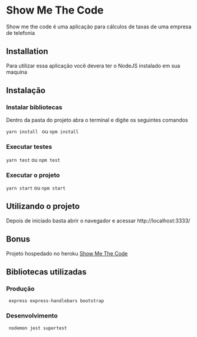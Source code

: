 # Show Me The Code

Show me the code é uma aplicação para cálculos de taxas de uma empresa de telefonia
## Installation

Para utilizar essa aplicação você devera ter o NodeJS instalado em sua maquina

## Instalação

### Instalar bibliotecas
Dentro da pasta do projeto abra o terminal e digite os seguintes comandos

```yarn install ``` ou ```npm install```

### Executar testes
```yarn test``` ou ```npm test```
### Executar o projeto

```yarn start``` ou ```npm start```

## Utilizando o projeto
Depois de iniciado basta abrir o navegador e  acessar http://localhost:3333/

## Bonus
Projeto hospedado no heroku [Show Me The Code](https://show-me-the-code.herokuapp.com/)

## Bibliotecas utilizadas
### Produção
``` express express-handlebars bootstrap```
### Desenvolvimento 
``` nodemon jest supertest```
